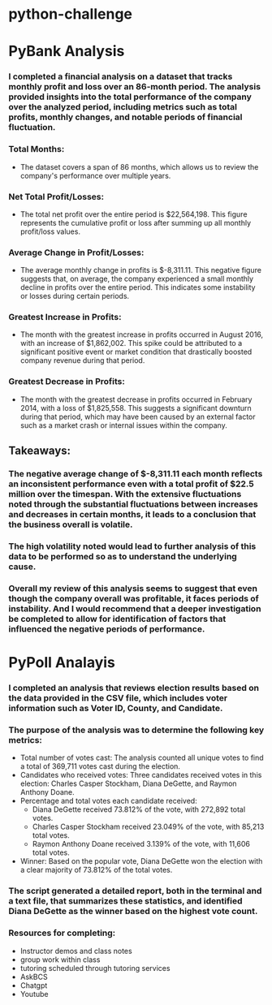 # python-challenge

# PyBank Analysis
### I completed a financial analysis on a dataset that tracks monthly profit and loss over an 86-month period. The analysis provided insights into the total performance of the company over the analyzed period, including metrics such as total profits, monthly changes, and notable periods of financial fluctuation.

### Total Months:
- The dataset covers a span of 86 months, which allows us to review the company's performance over multiple years.

### Net Total Profit/Losses:
- The total net profit over the entire period is $22,564,198. This figure represents the cumulative profit or loss after summing up all monthly profit/loss values.

### Average Change in Profit/Losses:
- The average monthly change in profits is $-8,311.11. This negative figure suggests that, on average, the company experienced a small monthly decline in profits over the entire period. This indicates some instability or losses during certain periods.

### Greatest Increase in Profits:
- The month with the greatest increase in profits occurred in August 2016, with an increase of $1,862,002. This spike could be attributed to a significant positive event or market condition that drastically boosted company revenue during that period.

### Greatest Decrease in Profits:
- The month with the greatest decrease in profits occurred in February 2014, with a loss of $1,825,558. This suggests a significant downturn during that period, which may have been caused by an external factor such as a market crash or internal issues within the company.

## Takeaways:
### The negative average change of $-8,311.11 each month reflects an inconsistent performance even with a total profit of $22.5 million over the timespan. With the extensive fluctuations noted through the substantial fluctuations between increases and decreases in certain months, it leads to a conclusion that the business overall is volatile. 

### The high volatility noted would lead to further analysis of this data to be performed so as to understand the underlying cause. 

### Overall my review of this analysis seems to suggest that even though the company overall was profitable, it faces periods of instability. And I would recommend that a deeper investigation be completed to allow for identification of factors that influenced the negative periods of performance. 


# PyPoll Analayis
### I completed an analysis that reviews election results based on the data provided in the CSV file, which includes voter information such as Voter ID, County, and Candidate. 

### The purpose of the analysis was to determine the following key metrics:
- Total number of votes cast: The analysis counted all unique votes to find a total of 369,711 votes cast during the election.
- Candidates who received votes: Three candidates received votes in this election: Charles Casper Stockham, Diana DeGette, and Raymon Anthony Doane.
- Percentage and total votes each candidate received:
    - Diana DeGette received 73.812% of the vote, with 272,892 total votes.
    - Charles Casper Stockham received 23.049% of the vote, with 85,213 total votes.
    - Raymon Anthony Doane received 3.139% of the vote, with 11,606 total votes.
- Winner: Based on the popular vote, Diana DeGette won the election with a clear majority of 73.812% of the total votes.

### The script generated a detailed report, both in the terminal and a text file, that summarizes these statistics, and identified Diana DeGette as the winner based on the highest vote count.

### Resources for completing:
- Instructor demos and class notes
- group work within class
- tutoring scheduled through tutoring services
- AskBCS
- Chatgpt
- Youtube